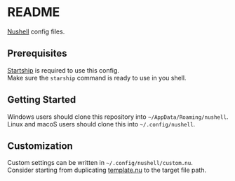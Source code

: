# README

[Nushell](https://www.nushell.sh/) config files.

## Prerequisites

[Startship](https://starship.rs/) is required to use this config.\
Make sure the `starship` command is ready to use in you shell.

## Getting Started

Windows users should clone this repository into `~/AppData/Roaming/nushell`.\
Linux and macoS users should clone this into `~/.config/nushell`.

## Customization

Custom settings can be written in `~/.config/nushell/custom.nu`.\
Consider starting from duplicating [template.nu](template.nu) to the target file path.
